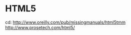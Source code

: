 HTML5
=====
cd: 
http://www.oreilly.com/pub/missingmanuals/html5tmm
http://www.prosetech.com/html5/
